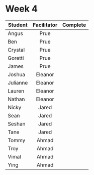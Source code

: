 # Week 4

| Student | Facilitator | Complete |
| ------- | :---------: | :------: |
| Angus |     Prue      |          |
| Ben |       Prue      |          |
| Crystal |   Prue      |          |
| Goretti |   Prue      |          |
| James |     Prue      |          |
| Joshua |   Eleanor    |          |
| Julianne |   Eleanor  |          |
| Lauren |    Eleanor   |          |
| Nathan |   Eleanor    |          |
| Nicky |    Jared      |          |
| Sean |     Jared      |          |
| Seshan |    Jared     |          | 
| Tane |   Jared        |          |
| Tommy |   Ahmad       |          |
| Troy |    Ahmad       |          |
| Vimal |    Ahmad      |          |
| Ying |     Ahmad      |          |

<!-- ✔️ or ❌ -->